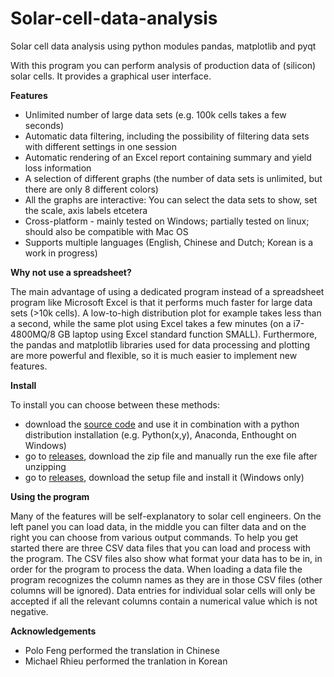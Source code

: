 Solar-cell-data-analysis
========================

Solar cell data analysis using python modules pandas, matplotlib and pyqt

With this program you can perform analysis of production data of (silicon) solar cells. It provides a graphical user interface. 

<b>Features</b>

- Unlimited number of large data sets (e.g. 100k cells takes a few seconds)
- Automatic data filtering, including the possibility of filtering data sets with different settings in one session
- Automatic rendering of an Excel report containing summary and yield loss information
- A selection of different graphs (the number of data sets is unlimited, but there are only 8 different colors)
- All the graphs are interactive: You can select the data sets to show, set the scale, axis labels etcetera
- Cross-platform - mainly tested on Windows; partially tested on linux; should also be compatible with Mac OS
- Supports multiple languages (English, Chinese and Dutch; Korean is a work in progress)

<b>Why not use a spreadsheet?</b>

The main advantage of using a dedicated program instead of a spreadsheet program like Microsoft Excel is that it performs much faster for large data sets (>10k cells). A low-to-high distribution plot for example takes less than a second, while the same plot using Excel takes a few minutes (on a i7-4800MQ/8 GB laptop using Excel standard function SMALL). Furthermore, the pandas and matplotlib libraries used for data processing and plotting are more powerful and flexible, so it is much easier to implement new features.

<b>Install</b>

To install you can choose between these methods:
- download the <a href="https://github.com/slierp/Solar-cell-data-analysis/archive/master.zip">source code</a> and use it in combination with a python distribution installation (e.g. Python(x,y), Anaconda, Enthought on Windows)
- go to <a href="https://github.com/slierp/Solar-cell-data-analysis/releases">releases</a>, download the zip file and manually run the exe file after unzipping
- go to <a href="https://github.com/slierp/Solar-cell-data-analysis/releases">releases</a>, download the setup file and install it (Windows only)

<b>Using the program</b>

Many of the features will be self-explanatory to solar cell engineers. On the left panel you can load data, in the middle you can filter data and on the right you can choose from various output commands. To help you get started there are three CSV data files that you can load and process with the program. The CSV files also show what format your data has to be in, in order for the program to process the data. When loading a data file the program recognizes the column names as they are in those CSV files (other columns will be ignored). Data entries for individual solar cells will only be accepted if all the relevant columns contain a numerical value which is not negative.

<b>Acknowledgements</b>

- Polo Feng performed the translation in Chinese
- Michael Rhieu performed the tranlation in Korean
